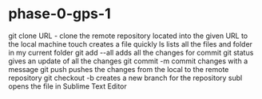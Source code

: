 # phase-0-gps-1
git clone URL - clone the remote repository located into the given URL to the local machine
touch creates a file quickly
ls lists all the files and folder in my current folder
git add --all adds all the changes for commit
git status gives an update of all the changes
git commit -m commit changes with a message
git push pushes the changes from the local to the remote repository
git checkout -b creates a new branch for the repository
subl opens the file in Sublime Text Editor
